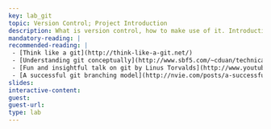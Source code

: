 ```yaml
---
key: lab_git
topic: Version Control; Project Introduction 
description: What is version control, how to make use of it. Introduction to git and GitHub. Introduction to the final project.
mandatory-reading: |
recommended-reading: |
 - [Think like a git](http://think-like-a-git.net/)
 - [Understanding git conceptually](http://www.sbf5.com/~cduan/technical/git/)
 - [Fun and insightful talk on git by Linus Torvalds](http://www.youtube.com/watch?v=4XpnKHJAok8)
 - [A successful git branching model](http://nvie.com/posts/a-successful-git-branching-model/)
slides: 
interactive-content:
guest:
guest-url:
type: lab
---
```






